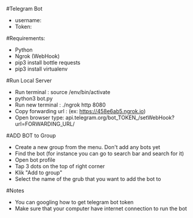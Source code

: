 #Telegram Bot
- username: 
- Token: 


#Requirements:
- Python
- Ngrok (WebHook)
- pip3 install bottle requests
- pip3 install virtualenv 
 

#Run Local Server
- Run terminal : source /env/bin/activate
- python3 bot.py
- Run new terminal : ./ngrok http 8080
- Copy forwarding url : (ex: https://458e6ab5.ngrok.io)
- Open browser type: api.telegram.org/bot_TOKEN_/setWebHook?url=FORWARDING_URL/


#ADD BOT to Group
- Create a new group from the menu. Don't add any bots yet
- Find the bot (for instance you can go to search bar and search for it)
- Open bot profile
- Tap 3 dots on the top of right corner
- Klik "Add to group"
- Select the name of the grub that you want to add the bot to


#Notes
* You can googling how to get telegram bot token
* Make sure that your computer have internet connection to run the bot

